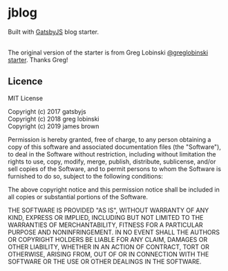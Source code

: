 # jblog

Built with [GatsbyJS](https://www.gatsbyjs.org/) blog starter. <br /><br />

The original version of the starter is from Greg Lobinski [@greglobinski](https://github.com/greglobinski)
[starter](https://github.com/greglobinski/gatsby-starter-personal-blog/graphs/contributors). Thanks Greg!

## Licence

MIT License

Copyright (c) 2017 gatsbyjs <br />Copyright (c) 2018 greg lobinski <br />Copyright (c) 2019 james brown

Permission is hereby granted, free of charge, to any person obtaining a copy of this software and associated documentation files (the "Software"), to deal in the Software without restriction, including without limitation the rights to use, copy, modify, merge, publish, distribute, sublicense, and/or sell
copies of the Software, and to permit persons to whom the Software is furnished to do so, subject to the following conditions:

The above copyright notice and this permission notice shall be included in all copies or substantial portions of the Software.

THE SOFTWARE IS PROVIDED "AS IS", WITHOUT WARRANTY OF ANY KIND, EXPRESS OR IMPLIED, INCLUDING BUT NOT LIMITED TO THE WARRANTIES OF MERCHANTABILITY, FITNESS FOR A PARTICULAR PURPOSE AND NONINFRINGEMENT. IN NO EVENT SHALL THE AUTHORS OR COPYRIGHT HOLDERS BE LIABLE FOR ANY CLAIM, DAMAGES OR OTHER LIABILITY, WHETHER IN AN ACTION OF CONTRACT, TORT OR OTHERWISE, ARISING FROM, OUT OF OR IN CONNECTION WITH THE SOFTWARE OR THE USE OR OTHER DEALINGS IN THE SOFTWARE.
